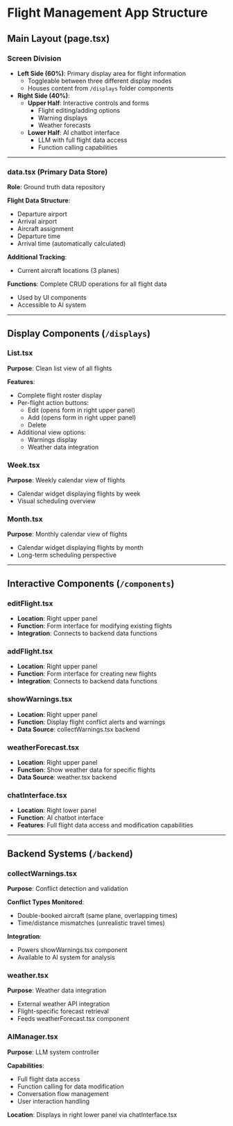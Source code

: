 # Flight Management App Structure

## Main Layout (page.tsx)

### Screen Division
- **Left Side (60%)**: Primary display area for flight information
  - Toggleable between three different display modes
  - Houses content from `/displays` folder components
- **Right Side (40%)**:
  - **Upper Half**: Interactive controls and forms
    - Flight editing/adding options
    - Warning displays
    - Weather forecasts
  - **Lower Half**: AI chatbot interface
    - LLM with full flight data access
    - Function calling capabilities

---

### data.tsx (Primary Data Store)
**Role**: Ground truth data repository

**Flight Data Structure**:
- Departure airport
- Arrival airport
- Aircraft assignment
- Departure time
- Arrival time (automatically calculated)

**Additional Tracking**:
- Current aircraft locations (3 planes)

**Functions**: Complete CRUD operations for all flight data
- Used by UI components
- Accessible to AI system

---

## Display Components (`/displays`)

### List.tsx
**Purpose**: Clean list view of all flights

**Features**:
- Complete flight roster display
- Per-flight action buttons:
  - Edit (opens form in right upper panel)
  - Add (opens form in right upper panel) 
  - Delete
- Additional view options:
  - Warnings display
  - Weather data integration

### Week.tsx
**Purpose**: Weekly calendar view of flights
- Calendar widget displaying flights by week
- Visual scheduling overview

### Month.tsx
**Purpose**: Monthly calendar view of flights
- Calendar widget displaying flights by month
- Long-term scheduling perspective

---

## Interactive Components (`/components`)

### editFlight.tsx
- **Location**: Right upper panel
- **Function**: Form interface for modifying existing flights
- **Integration**: Connects to backend data functions

### addFlight.tsx
- **Location**: Right upper panel
- **Function**: Form interface for creating new flights
- **Integration**: Connects to backend data functions

### showWarnings.tsx
- **Location**: Right upper panel
- **Function**: Display flight conflict alerts and warnings
- **Data Source**: collectWarnings.tsx backend

### weatherForecast.tsx
- **Location**: Right upper panel
- **Function**: Show weather data for specific flights
- **Data Source**: weather.tsx backend

### chatInterface.tsx
- **Location**: Right lower panel
- **Function**: AI chatbot interface
- **Features**: Full flight data access and modification capabilities

---

## Backend Systems (`/backend`)

### collectWarnings.tsx
**Purpose**: Conflict detection and validation

**Conflict Types Monitored**:
- Double-booked aircraft (same plane, overlapping times)
- Time/distance mismatches (unrealistic travel times)

**Integration**: 
- Powers showWarnings.tsx component
- Available to AI system for analysis

### weather.tsx
**Purpose**: Weather data integration
- External weather API integration
- Flight-specific forecast retrieval
- Feeds weatherForecast.tsx component

### AIManager.tsx
**Purpose**: LLM system controller

**Capabilities**:
- Full flight data access
- Function calling for data modification
- Conversation flow management
- User interaction handling

**Location**: Displays in right lower panel via chatInterface.tsx